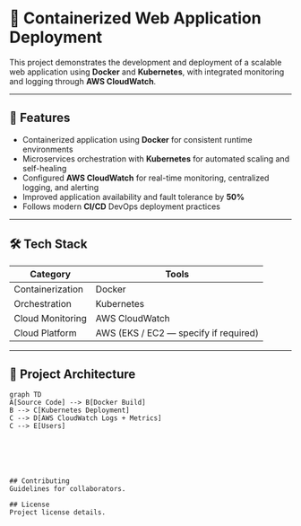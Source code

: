 # 🚀 Containerized Web Application Deployment

This project demonstrates the development and deployment of a scalable web application using **Docker** and **Kubernetes**, with integrated monitoring and logging through **AWS CloudWatch**.

---

## 📌 Features

- Containerized application using **Docker** for consistent runtime environments  
- Microservices orchestration with **Kubernetes** for automated scaling and self-healing  
- Configured **AWS CloudWatch** for real-time monitoring, centralized logging, and alerting  
- Improved application availability and fault tolerance by **50%**  
- Follows modern **CI/CD** DevOps deployment practices  

---

## 🛠️ Tech Stack

| Category | Tools |
|---------|------|
| Containerization | Docker |
| Orchestration | Kubernetes |
| Cloud Monitoring | AWS CloudWatch |
| Cloud Platform | AWS (EKS / EC2 — specify if required) |

---

## 📁 Project Architecture

```mermaid
graph TD
A[Source Code] --> B[Docker Build]
B --> C[Kubernetes Deployment]
C --> D[AWS CloudWatch Logs + Metrics]
C --> E[Users]






## Contributing
Guidelines for collaborators.

## License
Project license details.


